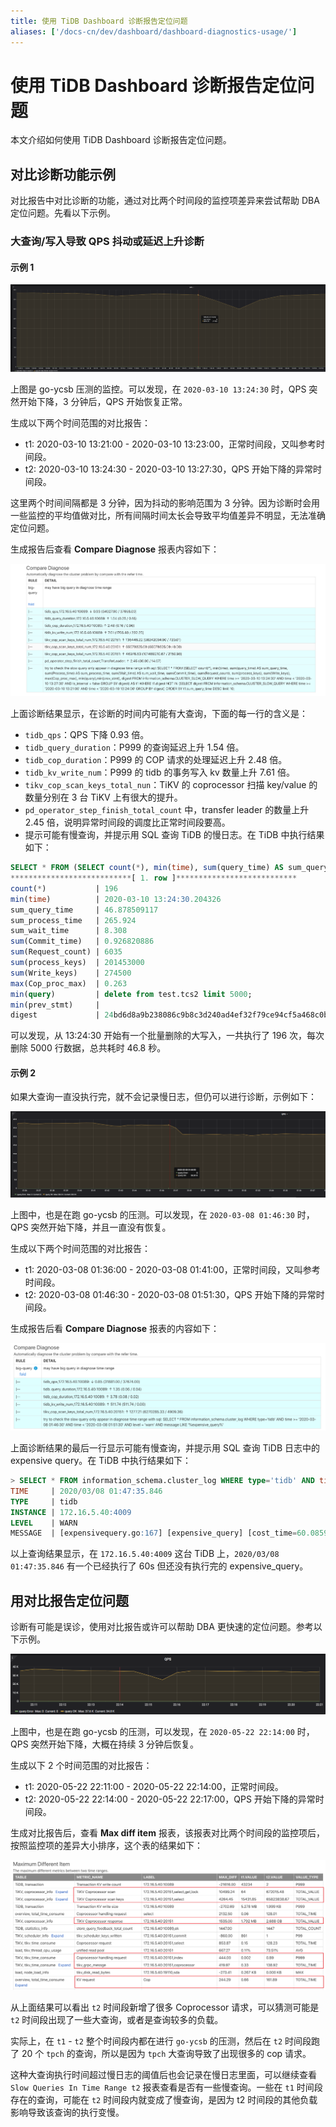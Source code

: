 ```yaml
---
title: 使用 TiDB Dashboard 诊断报告定位问题
aliases: ['/docs-cn/dev/dashboard/dashboard-diagnostics-usage/']
---
```


# 使用 TiDB Dashboard 诊断报告定位问题

本文介绍如何使用 TiDB Dashboard 诊断报告定位问题。

## 对比诊断功能示例

对比报告中对比诊断的功能，通过对比两个时间段的监控项差异来尝试帮助 DBA 定位问题。先看以下示例。

### 大查询/写入导致 QPS 抖动或延迟上升诊断

#### 示例 1

![QPS 图](/media/dashboard/dashboard-diagnostics-usage1.png)

上图是 go-ycsb 压测的监控。可以发现，在 `2020-03-10 13:24:30` 时，QPS 突然开始下降，3 分钟后，QPS 开始恢复正常。

生成以下两个时间范围的对比报告：

- t1: 2020-03-10 13:21:00 - 2020-03-10 13:23:00，正常时间段，又叫参考时间段。
- t2: 2020-03-10 13:24:30 - 2020-03-10 13:27:30，QPS 开始下降的异常时间段。

这里两个时间间隔都是 3 分钟，因为抖动的影响范围为 3 分钟。因为诊断时会用一些监控的平均值做对比，所有间隔时间太长会导致平均值差异不明显，无法准确定位问题。

生成报告后查看 **Compare Diagnose** 报表内容如下：

![对比诊断结果](/media/dashboard/dashboard-diagnostics-usage2.png)

上面诊断结果显示，在诊断的时间内可能有大查询，下面的每一行的含义是：

* `tidb_qps`：QPS 下降 0.93 倍。
* `tidb_query_duration`：P999 的查询延迟上升 1.54 倍。
* `tidb_cop_duration`：P999 的 COP 请求的处理延迟上升 2.48 倍。
* `tidb_kv_write_num`：P999 的 tidb 的事务写入 kv 数量上升 7.61 倍。
* `tikv_cop_scan_keys_total_nun`：TiKV 的 coprocessor 扫描 key/value 的数量分别在 3 台 TiKV 上有很大的提升。
* `pd_operator_step_finish_total_count` 中，transfer leader 的数量上升 2.45 倍，说明异常时间段的调度比正常时间段要高。
* 提示可能有慢查询，并提示用 SQL 查询 TiDB 的慢日志。在 TiDB 中执行结果如下：

```sql
SELECT * FROM (SELECT count(*), min(time), sum(query_time) AS sum_query_time, sum(Process_time) AS sum_process_time, sum(Wait_time) AS sum_wait_time, sum(Commit_time), sum(Request_count), sum(process_keys), sum(Write_keys), max(Cop_proc_max), min(query),min(prev_stmt), digest FROM information_schema.CLUSTER_SLOW_QUERY WHERE time >= '2020-03-10 13:24:30' AND time < '2020-03-10 13:27:30' AND Is_internal = false GROUP BY digest) AS t1 WHERE t1.digest NOT IN (SELECT digest FROM information_schema.CLUSTER_SLOW_QUERY WHERE time >= '2020-03-10 13:21:00' AND time < '2020-03-10 13:24:00' GROUP BY digest) ORDER BY t1.sum_query_time DESC limit 10\G
***************************[ 1. row ]***************************
count(*)           | 196
min(time)          | 2020-03-10 13:24:30.204326
sum_query_time     | 46.878509117
sum_process_time   | 265.924
sum_wait_time      | 8.308
sum(Commit_time)   | 0.926820886
sum(Request_count) | 6035
sum(process_keys)  | 201453000
sum(Write_keys)    | 274500
max(Cop_proc_max)  | 0.263
min(query)         | delete from test.tcs2 limit 5000;
min(prev_stmt)     |
digest             | 24bd6d8a9b238086c9b8c3d240ad4ef32f79ce94cf5a468c0b8fe1eb5f8d03df
```

可以发现，从 13:24:30 开始有一个批量删除的大写入，一共执行了 196 次，每次删除 5000 行数据，总共耗时 46.8 秒。

#### 示例 2

如果大查询一直没执行完，就不会记录慢日志，但仍可以进行诊断，示例如下：

![QPS 图](/media/dashboard/dashboard-diagnostics-usage3.png)

上图中，也是在跑 go-ycsb 的压测。可以发现，在 `2020-03-08 01:46:30` 时，QPS 突然开始下降，并且一直没有恢复。

生成以下两个时间范围的对比报告：

- t1: 2020-03-08 01:36:00 - 2020-03-08 01:41:00，正常时间段，又叫参考时间段。
- t2: 2020-03-08 01:46:30 - 2020-03-08 01:51:30，QPS 开始下降的异常时间段。

生成报告后看 **Compare Diagnose** 报表的内容如下：

![对比诊断结果](/media/dashboard/dashboard-diagnostics-usage4.png)

上面诊断结果的最后一行显示可能有慢查询，并提示用 SQL 查询 TiDB 日志中的 expensive query。在 TiDB 中执行结果如下：

```sql
> SELECT * FROM information_schema.cluster_log WHERE type='tidb' AND time >= '2020-03-08 01:46:30' AND time < '2020-03-08 01:51:30' AND level = 'warn' AND message LIKE '%expensive_query%'\G
TIME     | 2020/03/08 01:47:35.846
TYPE     | tidb
INSTANCE | 172.16.5.40:4009
LEVEL    | WARN
MESSAGE  | [expensivequery.go:167] [expensive_query] [cost_time=60.085949605s] [process_time=2.52s] [wait_time=2.52s] [request_count=9] [total_keys=996009] [process_keys=996000] [num_cop_tasks=9] [process_avg_time=0.28s] [process_p90_time=0.344s] [process_max_time=0.344s] [process_max_addr=172.16.5.40:20150] [wait_avg_time=0.000777777s] [wait_p90_time=0.003s] [wait_max_time=0.003s] [wait_max_addr=172.16.5.40:20150] [stats=t_wide:pseudo] [conn_id=19717] [user=root] [database=test] [table_ids="[80,80]"] [txn_start_ts=415132076148785201] [mem_max="23583169 Bytes (22.490662574768066 MB)"] [sql="select count(*) from t_wide as t1 join t_wide as t2 where t1.c0>t2.c1 and t1.c2>0"]
```

以上查询结果显示，在 `172.16.5.40:4009` 这台 TiDB 上，`2020/03/08 01:47:35.846` 有一个已经执行了 60s 但还没有执行完的 expensive_query。

## 用对比报告定位问题

诊断有可能是误诊，使用对比报告或许可以帮助 DBA 更快速的定位问题。参考以下示例。

![QPS 图](/media/dashboard/dashboard-diagnostics-usage5.png)

上图中，也是在跑 go-ycsb 的压测，可以发现，在 `2020-05-22 22:14:00` 时，QPS 突然开始下降，大概在持续 3 分钟后恢复。

生成以下 2 个时间范围的对比报告：

- t1: 2020-05-22 22:11:00 - 2020-05-22 22:14:00，正常时间段。
- t2: 2020-05-22 22:14:00 - 2020-05-22 22:17:00，QPS 开始下降的异常时间段。

生成对比报告后，查看 **Max diff item** 报表，该报表对比两个时间段的监控项后，按照监控项的差异大小排序，这个表的结果如下：

![对比结果](/media/dashboard/dashboard-diagnostics-usage6.png)

从上面结果可以看出 `t2` 时间段新增了很多 Coprocessor 请求，可以猜测可能是 `t2` 时间段出现了一些大查询，或者是查询较多的负载。

实际上，在 `t1` - `t2` 整个时间段内都在进行 `go-ycsb` 的压测，然后在 `t2` 时间段跑了 20 个 `tpch` 的查询，所以是因为 `tpch` 大查询导致了出现很多的 cop 请求。

这种大查询执行时间超过慢日志的阈值后也会记录在慢日志里面，可以继续查看 `Slow Queries In Time Range t2` 报表查看是否有一些慢查询。一些在 `t1` 时间段存在的查询，可能在 `t2` 时间段内就变成了慢查询，是因为 t2 时间段的其他负载影响导致该查询的执行变慢。
